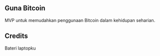 ## Guna Bitcoin

MVP untuk memudahkan penggunaan Bitcoin dalam kehidupan seharian.

## Credits

Bateri laptopku
